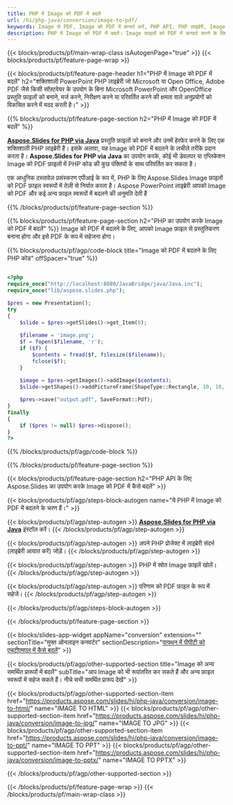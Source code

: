 ```yaml
---
title: PHP में Image को PDF में बदलें
url: /hi/php-java/conversion/image-to-pdf/
keywords: Image से PDF, Image को PDF में कन्वर्ट करें, PHP API, PHP लाइब्रेरी, Image, PDF
description: PHP में Image को PDF में बदलें। Image फ़ाइलों को PDF में कनवर्ट करने के लिए PowerPoint PHP API का उपयोग करें
---
```


{{< blocks/products/pf/main-wrap-class isAutogenPage="true" >}}
{{< blocks/products/pf/feature-page-wrap >}}

{{< blocks/products/pf/feature-page-header h1="PHP में Image को PDF में बदलें" h2="शक्तिशाली PowerPoint PHP लाइब्रेरी जो Microsoft या Open Office, Adobe PDF जैसे किसी सॉफ़्टवेयर के उपयोग के बिना Microsoft PowerPoint और OpenOffice प्रस्तुति फ़ाइलों को बनाने, मर्ज करने, निरीक्षण करने या परिवर्तित करने की क्षमता वाले अनुप्रयोगों को विकसित करने में मदद करती है।" >}}

{{% blocks/products/pf/feature-page-section h2="PHP में Image को PDF में बदलें" %}}

[**Aspose.Slides for PHP via Java**](https://products.aspose.com/slides/hi/php-java/) प्रस्तुति फ़ाइलों को बनाने और उनमें हेरफेर करने के लिए एक शक्तिशाली PHP लाइब्रेरी है। इसके अलावा, यह Image को PDF में बदलने के लचीले तरीके प्रदान करता है। **Aspose.Slides for PHP via Java** का उपयोग करके, कोई भी डेवलपर या एप्लिकेशन Image को PDF फ़ाइलों में PHP कोड की कुछ पंक्तियों के साथ परिवर्तित कर सकता है।

एक आधुनिक दस्तावेज़ प्रसंस्करण एपीआई के रूप में, PHP के लिए Aspose.Slides Image फ़ाइलों को PDF फ़ाइल स्वरूपों में तेज़ी से निर्यात करता है। Aspose PowerPoint लाइब्रेरी आपको Image को PDF और कई अन्य फ़ाइल स्वरूपों में बदलने की अनुमति देती है

{{% /blocks/products/pf/feature-page-section %}}

{{% blocks/products/pf/feature-page-section  h2="PHP का उपयोग करके Image को PDF में बदलें" %}}
Image को PDF में बदलने के लिए, आपको Image फ़ाइल से प्रस्तुतिकरण बनाना होगा और इसे PDF के रूप में सहेजना होगा।

{{% blocks/products/pf/agp/code-block title="Image को PDF में बदलने के लिए PHP कोड" offSpacer="true" %}}

```php

<?php
require_once("http://localhost:8080/JavaBridge/java/Java.inc");
require_once("lib/aspose.slides.php");

$pres = new Presentation();
try
{
    $slide = $pres->getSlides()->get_Item(0);
    
    $filename = 'image.png';
    $f = fopen($filename, 'r');
    if ($f) {
        $contents = fread($f, filesize($filename));
        fclose($f);
    }
    
    $image = $pres->getImages()->addImage($contents);
    $slide->getShapes()->addPictureFrame(ShapeType::Rectangle, 10, 10, 100, 100, $image);

    $pres->save("output.pdf", SaveFormat::Pdf);
}
finally
{
    if ($pres != null) $pres->dispose();
}
?>
```


{{% /blocks/products/pf/agp/code-block %}}

{{% /blocks/products/pf/feature-page-section %}}

{{< blocks/products/pf/feature-page-section  h2="PHP API के लिए Aspose.Slides का उपयोग करके Image को PDF में कैसे बदलें" >}}

{{< blocks/products/pf/agp/steps-block-autogen name="ये PHP में Image को PDF में बदलने के चरण हैं।" >}}

{{< blocks/products/pf/agp/step-autogen >}}
[**Aspose.Slides for PHP via Java**](https://products.aspose.com/slides/hi/php-java/) इंस्टॉल करें।
{{< /blocks/products/pf/agp/step-autogen >}}

{{< blocks/products/pf/agp/step-autogen >}}
अपने PHP प्रोजेक्ट में लाइब्रेरी संदर्भ (लाइब्रेरी आयात करें) जोड़ें।
{{< /blocks/products/pf/agp/step-autogen >}}

{{< blocks/products/pf/agp/step-autogen >}}
PHP में स्रोत Image फ़ाइलें खोलें।
{{< /blocks/products/pf/agp/step-autogen >}}

{{< blocks/products/pf/agp/step-autogen >}}
परिणाम को PDF फ़ाइल के रूप में सहेजें।
{{< /blocks/products/pf/agp/step-autogen >}}

{{< /blocks/products/pf/agp/steps-block-autogen >}}

{{< /blocks/products/pf/feature-page-section >}}

{{< blocks/slides-app-widget  appName="conversion" extension="" sectionTitle="मुफ्त ऑनलाइन कनवर्टर" sectionDescription="[पायथन में पीपीटी को एचटीएमएल में कैसे बदलें](https://products.aspose.com/slides/hi/python-net/conversion/ppt-to-html/)" >}}

{{< blocks/products/pf/agp/other-supported-section title="Image को अन्य समर्थित प्रारूपों में बदलें" subTitle="आप Image को भी रूपांतरित कर सकते हैं और अन्य फ़ाइल स्वरूपों में सहेज सकते हैं। नीचे सभी समर्थित प्रारूप देखें" >}}

{{< blocks/products/pf/agp/other-supported-section-item href="https://products.aspose.com/slides/hi/php-java/conversion/image-to-html/" name="IMAGE TO HTML" >}}
{{< blocks/products/pf/agp/other-supported-section-item href="https://products.aspose.com/slides/hi/php-java/conversion/image-to-jpg/" name="IMAGE TO JPG" >}}
{{< blocks/products/pf/agp/other-supported-section-item href="https://products.aspose.com/slides/hi/php-java/conversion/image-to-ppt/" name="IMAGE TO PPT" >}}
{{< blocks/products/pf/agp/other-supported-section-item href="https://products.aspose.com/slides/hi/php-java/conversion/image-to-pptx/" name="IMAGE TO PPTX" >}}


{{< /blocks/products/pf/agp/other-supported-section >}}

{{< /blocks/products/pf/feature-page-wrap >}}
{{< /blocks/products/pf/main-wrap-class >}}